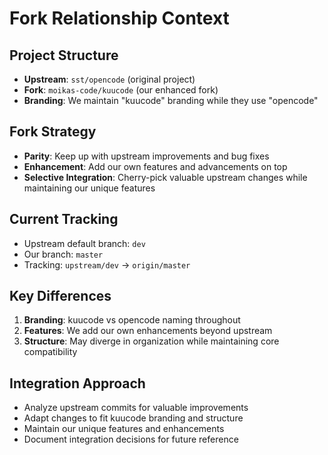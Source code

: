# Fork Relationship Context

## Project Structure
- **Upstream**: `sst/opencode` (original project)
- **Fork**: `moikas-code/kuucode` (our enhanced fork)
- **Branding**: We maintain "kuucode" branding while they use "opencode"

## Fork Strategy
- **Parity**: Keep up with upstream improvements and bug fixes
- **Enhancement**: Add our own features and advancements on top
- **Selective Integration**: Cherry-pick valuable upstream changes while maintaining our unique features

## Current Tracking
- Upstream default branch: `dev`
- Our branch: `master`
- Tracking: `upstream/dev` → `origin/master`

## Key Differences
1. **Branding**: kuucode vs opencode naming throughout
2. **Features**: We add our own enhancements beyond upstream
3. **Structure**: May diverge in organization while maintaining core compatibility

## Integration Approach
- Analyze upstream commits for valuable improvements
- Adapt changes to fit kuucode branding and structure
- Maintain our unique features and enhancements
- Document integration decisions for future reference